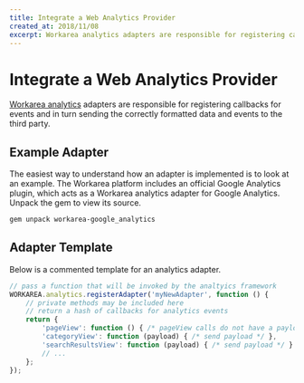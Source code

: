 ```yaml
---
title: Integrate a Web Analytics Provider
created_at: 2018/11/08
excerpt: Workarea analytics adapters are responsible for registering callbacks for events and in turn sending the correctly formatted data and events to the third party.
---
```


# Integrate a Web Analytics Provider

[Workarea analytics](analytics-overview.html) adapters are responsible for registering callbacks for events and in turn sending the correctly formatted data and events to the third party.

## Example Adapter

The easiest way to understand how an adapter is implemented is to look at an example. The Workarea platform includes an official Google Analytics plugin, which acts as a Workarea analytics adapter for Google Analytics. Unpack the gem to view its source.

```bash
gem unpack workarea-google_analytics
```

## Adapter Template

Below is a commented template for an analytics adapter.

```javascript
// pass a function that will be invoked by the analtyics framework
WORKAREA.analytics.registerAdapter('myNewAdapter', function () {
    // private methods may be included here
    // return a hash of callbacks for analytics events
    return {
        'pageView': function () { /* pageView calls do not have a payload */ },
        'categoryView': function (payload) { /* send payload */ },
        'searchResultsView': function (payload) { /* send payload */ }
        // ...
    };
});
```

